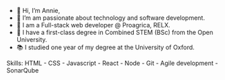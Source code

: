 - 👋 Hi, I’m Annie,
- 👀 I’m am passionate about technology and software development.
- 💼 I am a Full-stack web developer @ Proagrica, RELX.
- 🌱 I have a first-class degree in Combined STEM (BSc) from the Open University.
- 📚 I studied one year of my degree at the University of Oxford.

Skills:
HTML - CSS - Javascript - React - Node - Git - Agile development - SonarQube
